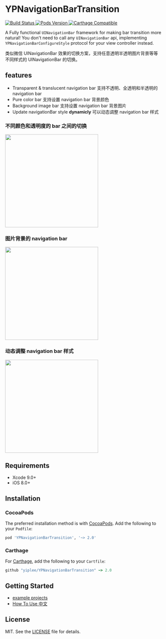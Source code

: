 # YPNavigationBarTransition

<p align="left">
    <a href="https://travis-ci.org/yiplee/YPNavigationBarTransition">
        <img src="https://travis-ci.org/yiplee/YPNavigationBarTransition.svg?branch=master&style=flat"
             alt="Build Status">
    </a>
    <a href="https://cocoapods.org/pods/YPNavigationBarTransition">
        <img src="https://img.shields.io/cocoapods/v/YPNavigationBarTransition.svg?style=flat"
             alt="Pods Version">
    </a>
    <!-- <a href='https://coveralls.io/github/yiplee/YPNavigationBarTransition?branch=master'>
        <img src='https://coveralls.io/repos/github/yiplee/YPNavigationBarTransition/badge.svg?branch=master' alt='Coverage Status' />
    </a> -->
    <a href="https://github.com/Carthage/Carthage">
        <img src="https://img.shields.io/badge/Carthage-compatible-brightgreen.svg?style=flat"
             alt="Carthage Compatible">
    </a>
</p>

A Fully functional `UINavigationBar` framework for making bar transition more natural! You don't need to call any `UINavigationBar` api, implementing `YPNavigationBarConfigureStyle` protocol for your view controller instead.

类似微信 UINavigationBar 效果的切换方案，支持任意透明半透明图片背景等等不同样式的 UINavigationBar 的切换。

## features

- Transparent & translucent navigation bar  支持不透明、全透明和半透明的 navigation bar
- Pure color bar 支持设置 navigation bar 背景颜色
- Background image bar 支持设置 navigation bar 背景图片
- Update navigationBar style **dynamicly** 可以动态调整 navigation bar 样式

### 不同颜色和透明度的 bar 之间的切换

<p>
    <a href="https://www.youtube.com/watch?v=u8Y-pvqE9_4">
        <img src="https://raw.githubusercontent.com/yiplee/YPNavigationBarTransition/master/screenshots/gif-01.gif" width=300>
    </a>
</p>

### 图片背景的 navigation bar

<p>
    <a href="https://www.youtube.com/watch?v=u8Y-pvqE9_4">
        <img src="https://raw.githubusercontent.com/yiplee/YPNavigationBarTransition/master/screenshots/gif-02.gif" width=300>
    </a>
</p>

### 动态调整 navigation bar 样式

<p>
    <a href="https://www.youtube.com/watch?v=u8Y-pvqE9_4">
        <img src="https://raw.githubusercontent.com/yiplee/YPNavigationBarTransition/master/screenshots/gif-03.gif" width=300>
    </a>
</p>

## Requirements

- Xcode 9.0+
- iOS 8.0+

## Installation

### CocoaPods

The preferred installation method is with [CocoaPods](https://cocoapods.org). Add the following to your `Podfile`:

```ruby
pod 'YPNavigationBarTransition', '~> 2.0'
```

### Carthage

For [Carthage](https://github.com/Carthage/Carthage), add the following to your `Cartfile`:

```ruby
github "yiplee/YPNavigationBarTransition" ~> 2.0
```

## Getting Started

- [example projects](https://github.com/yiplee/YPNavigationBarTransition/tree/master/YPNavigationBarTransition-Example)
- [How To Use 中文](https://github.com/yiplee/YPNavigationBarTransition/blob/master/docs/how_to_use_CN.markdown)

## License

MIT. See the [LICENSE](LICENSE) file for details.

